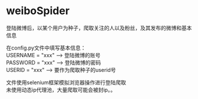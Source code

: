 # weiboSpider
登陆微博后，以某个用户为种子，爬取关注的人以及粉丝，及其发布的微博和基本信息

在config.py文件中填写基本信息：  
USERNAME = "xxx" --> 登陆微博的账号  
PASSWORD = "xxx" --> 登陆微博的密码  
USERID = "xxx" --> 要作为爬取种子的userid号

文件使用selenium框架模拟浏览器操作进行登陆爬取  
未使用动态ip代理池，大量爬取可能会被封ip。。